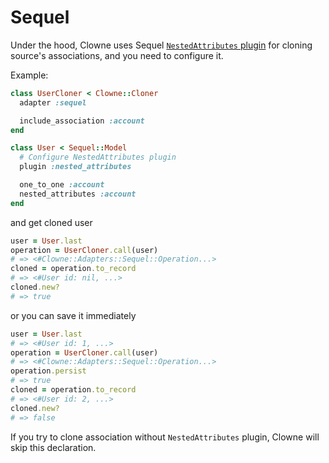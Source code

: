 # Sequel

Under the hood, Clowne uses Sequel [`NestedAttributes` plugin](http://sequel.jeremyevans.net/rdoc-plugins/classes/Sequel/Plugins/NestedAttributes.html) for cloning source's associations, and you need to configure it.

Example:

```ruby
class UserCloner < Clowne::Cloner
  adapter :sequel

  include_association :account
end

class User < Sequel::Model
  # Configure NestedAttributes plugin
  plugin :nested_attributes

  one_to_one :account
  nested_attributes :account
end
```

and get cloned user

```ruby
user = User.last
operation = UserCloner.call(user)
# => <#Clowne::Adapters::Sequel::Operation...>
cloned = operation.to_record
# => <#User id: nil, ...>
cloned.new?
# => true
```

or you can save it immediately

```ruby
user = User.last
# => <#User id: 1, ...>
operation = UserCloner.call(user)
# => <#Clowne::Adapters::Sequel::Operation...>
operation.persist
# => true
cloned = operation.to_record
# => <#User id: 2, ...>
cloned.new?
# => false
```

If you try to clone association without `NestedAttributes` plugin, Clowne will skip this declaration.
